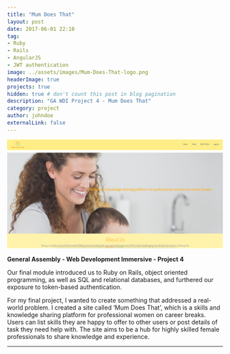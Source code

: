 ```yaml
---
title: "Mum Does That"
layout: post
date: 2017-06-01 22:10
tag:
- Ruby
- Rails
- AngularJS
- JWT authentication
image: ../assets/images/Mum-Does-That-logo.png
headerImage: true
projects: true
hidden: true # don't count this post in blog pagination
description: "GA WDI Project 4 - Mum Does That"
category: project
author: johndoe
externalLink: false
---
```



![Screenshot](../assets/images/Mum-Does-That-nav.png)

<strong>General Assembly - Web Development Immersive - Project 4</strong>

Our final module introduced us to Ruby on Rails, object oriented programming, as well as SQL and relational databases, and furthered our exposure to token-based authentication.

For my final project, I wanted to create something that addressed a real-world problem. I created a site called ‘Mum Does That’, which is a skills and knowledge sharing platform for professional women on career breaks. Users can list skills they are happy to offer to other users or post details of task they need help with. The site aims to be a hub for highly skilled female professionals to share knowledge and experience. 

---
